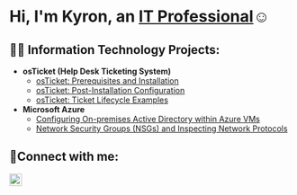 <h1>Hi, I'm Kyron, an <a href="https://linkedin.com/in/kyron-thomas-619a85225/">IT Professional</a>☺</h1>

<h2>👨‍💻 Information Technology Projects:</h2>

- <b>osTicket (Help Desk Ticketing System)</b>
  - [osTicket: Prerequisites and Installation](https://github.com/KyronThomas/OsTicket-Prereqs)
  - [osTicket: Post-Installation Configuration](https://github.com//KyronThomas/osTicket-Post-Installation-Configuration)
  - [osTicket: Ticket Lifecycle Examples](https://github.com/KyronThomas/osTicket-Lifecycle-Examples/blob/main/README.md)
- <b>Microsoft Azure</b>
  - [Configuring On-premises Active Directory within Azure VMs](https://github.com/joshmadakorcc/configure-ad)
  - [Network Security Groups (NSGs) and Inspecting Network Protocols](https://github.com/joshmadakorcc/azure-network-protocols)

<h2>🤳Connect with me:</h2>


[<img align="left" alt="Josh | LinkedIn" width="22px" src="https://cdn.jsdelivr.net/npm/simple-icons@v3/icons/linkedin.svg" />][linkedin]

[linkedin]: https://linkedin.com/in/kyron-thomas-619a85225/
